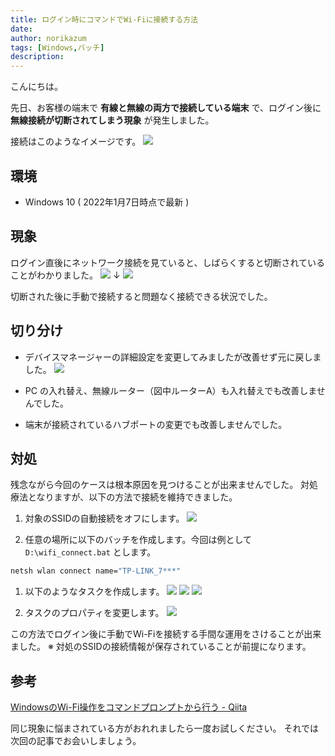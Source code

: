 ```yaml
---
title: ログイン時にコマンドでWi-Fiに接続する方法
date: 
author: norikazum
tags: [Windows,バッチ]
description: 
---
```


こんにちは。

先日、お客様の端末で **有線と無線の両方で接続している端末** で、ログイン後に **無線接続が切断されてしまう現象** が発生しました。

接続はこのようなイメージです。
![](images/2022-01-10_15h24_04.jpg)

## 環境
- Windows 10 ( 2022年1月7日時点で最新 )

## 現象
ログイン直後にネットワーク接続を見ていると、しばらくすると切断されていることがわかりました。
![](images/PXL_20220107_065839911.MP_R.jpg)
↓
![](images/PXL_20220107_065842538.MP_R.jpg)

切断された後に手動で接続すると問題なく接続できる状況でした。

## 切り分け
- デバイスマネージャーの詳細設定を変更してみましたが改善せず元に戻しました。
![](images/2022-01-10_18h23_45.jpg)

- PC の入れ替え、無線ルーター（図中ルーターA）も入れ替えでも改善しませんでした。

- 端末が接続されているハブポートの変更でも改善しませんでした。

## 対処
残念ながら今回のケースは根本原因を見つけることが出来ませんでした。
対処療法となりますが、以下の方法で接続を維持できました。

1. 対象のSSIDの自動接続をオフにします。
![](images/PXL_20220107_071143362_R.jpg)

1. 任意の場所に以下のバッチを作成します。今回は例として `D:\wifi_connect.bat` とします。
```bat
netsh wlan connect name="TP-LINK_7***"
```

1. 以下のようなタスクを作成します。
![](images/PXL_20220107_071339939.MP_R.jpg)
![](images/PXL_20220107_071351207_R.jpg)
![](images/PXL_20220107_071358418_R.jpg)

1. タスクのプロパティを変更します。
![](images/PXL_20220107_071413918.MP_R.jpg)

この方法でログイン後に手動でWi-Fiを接続する手間な運用をさけることが出来ました。
※ 対処のSSIDの接続情報が保存されていることが前提になります。

## 参考
[WindowsのWi-Fi操作をコマンドプロンプトから行う - Qiita](https://qiita.com/mindwood/items/22e0895473578c4e0c7e)

同じ現象に悩まされている方がおれれましたら一度お試しください。
それでは次回の記事でお会いしましょう。
